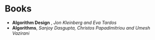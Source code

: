 # Books

- **Algorithm Design** , _Jon Kleinberg and Eva Tardos_
- **Algorithms**, _Sanjoy Dasgupta, Christos Papadimitriou and Umesh Vazirani_